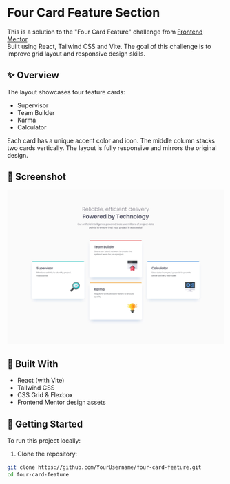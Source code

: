 # Four Card Feature Section

This is a solution to the "Four Card Feature" challenge from [Frontend Mentor](https://www.frontendmentor.io/challenges/four-card-feature-section-weK1eFYK).  
Built using React, Tailwind CSS and Vite. The goal of this challenge is to improve grid layout and responsive design skills.

## ✨ Overview

The layout showcases four feature cards:
- Supervisor
- Team Builder
- Karma
- Calculator

Each card has a unique accent color and icon. The middle column stacks two cards vertically. The layout is fully responsive and mirrors the original design.

## 📸 Screenshot

![Preview](src/desktop-design.jpg) <!-- Bu kısmı bir ekran görüntüsüyle doldurabilirsin -->

## 🧰 Built With

- React (with Vite)
- Tailwind CSS
- CSS Grid & Flexbox
- Frontend Mentor design assets

## 🚀 Getting Started

To run this project locally:

1. Clone the repository:

```bash
git clone https://github.com/YourUsername/four-card-feature.git
cd four-card-feature

